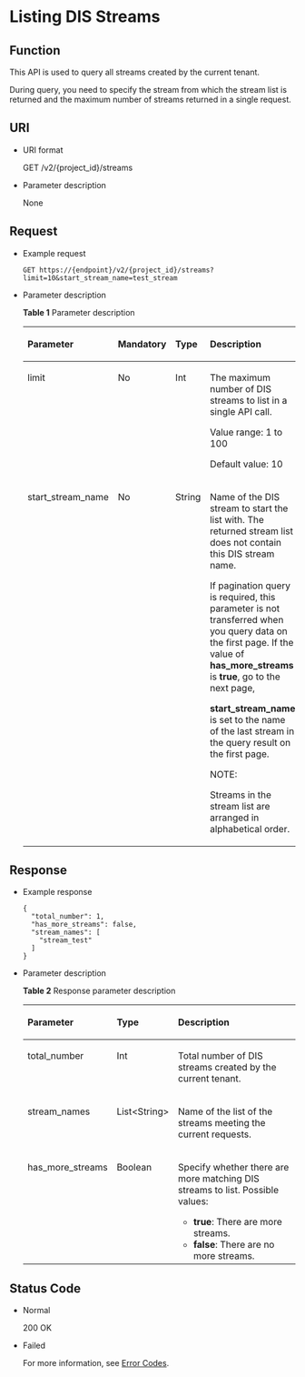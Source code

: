 # Listing DIS Streams<a name="dis_02_0024"></a>

## Function<a name="section725717310134"></a>

This API is used to query all streams created by the current tenant.

During query, you need to specify the stream from which the stream list is returned and the maximum number of streams returned in a single request.

## URI<a name="section5598831810134"></a>

-   URI format

    GET /v2/\{project\_id\}/streams

-   Parameter description

    None


## Request<a name="section5438760810134"></a>

-   Example request

    ```
    GET https://{endpoint}/v2/{project_id}/streams?limit=10&start_stream_name=test_stream 
    ```

-   Parameter description

    **Table  1**  Parameter description

    <a name="table1737490910134"></a>
    <table><thead align="left"><tr id="row1021513210134"><th class="cellrowborder" valign="top" width="21.42785721427857%" id="mcps1.2.5.1.1"><p id="p2211937910134"><a name="p2211937910134"></a><a name="p2211937910134"></a>Parameter</p>
    </th>
    <th class="cellrowborder" valign="top" width="15.308469153084694%" id="mcps1.2.5.1.2"><p id="p4683930310134"><a name="p4683930310134"></a><a name="p4683930310134"></a>Mandatory</p>
    </th>
    <th class="cellrowborder" valign="top" width="16.328367163283673%" id="mcps1.2.5.1.3"><p id="p3588719910134"><a name="p3588719910134"></a><a name="p3588719910134"></a>Type</p>
    </th>
    <th class="cellrowborder" valign="top" width="46.93530646935306%" id="mcps1.2.5.1.4"><p id="p2118202010134"><a name="p2118202010134"></a><a name="p2118202010134"></a>Description</p>
    </th>
    </tr>
    </thead>
    <tbody><tr id="row3802204510134"><td class="cellrowborder" valign="top" width="21.42785721427857%" headers="mcps1.2.5.1.1 "><p id="p5988680310134"><a name="p5988680310134"></a><a name="p5988680310134"></a>limit</p>
    </td>
    <td class="cellrowborder" valign="top" width="15.308469153084694%" headers="mcps1.2.5.1.2 "><p id="p1899284510134"><a name="p1899284510134"></a><a name="p1899284510134"></a>No</p>
    </td>
    <td class="cellrowborder" valign="top" width="16.328367163283673%" headers="mcps1.2.5.1.3 "><p id="p6202545910134"><a name="p6202545910134"></a><a name="p6202545910134"></a>Int</p>
    </td>
    <td class="cellrowborder" valign="top" width="46.93530646935306%" headers="mcps1.2.5.1.4 "><p id="p5508123911310"><a name="p5508123911310"></a><a name="p5508123911310"></a>The maximum number of DIS streams to list in a single API call.</p>
    <p id="p3493446010514"><a name="p3493446010514"></a><a name="p3493446010514"></a>Value range: 1 to 100</p>
    <p id="p5800631910134"><a name="p5800631910134"></a><a name="p5800631910134"></a>Default value: 10</p>
    </td>
    </tr>
    <tr id="row5229482310134"><td class="cellrowborder" valign="top" width="21.42785721427857%" headers="mcps1.2.5.1.1 "><p id="p802230010134"><a name="p802230010134"></a><a name="p802230010134"></a>start_stream_name</p>
    </td>
    <td class="cellrowborder" valign="top" width="15.308469153084694%" headers="mcps1.2.5.1.2 "><p id="p4582658610134"><a name="p4582658610134"></a><a name="p4582658610134"></a>No</p>
    </td>
    <td class="cellrowborder" valign="top" width="16.328367163283673%" headers="mcps1.2.5.1.3 "><p id="p2096596010134"><a name="p2096596010134"></a><a name="p2096596010134"></a>String</p>
    </td>
    <td class="cellrowborder" valign="top" width="46.93530646935306%" headers="mcps1.2.5.1.4 "><p id="p2052116610134"><a name="p2052116610134"></a><a name="p2052116610134"></a>Name of the DIS stream to start the list with. The returned stream list does not contain this DIS stream name.</p>
    <p id="p162141712132713"><a name="p162141712132713"></a><a name="p162141712132713"></a>If pagination query is required, this parameter is not transferred when you query data on the first page. If the value of <strong id="b16317187449"><a name="b16317187449"></a><a name="b16317187449"></a>has_more_streams</strong> is <strong id="b206511011940"><a name="b206511011940"></a><a name="b206511011940"></a>true</strong>, go to the next page,</p>
    <p id="p9210111212277"><a name="p9210111212277"></a><a name="p9210111212277"></a><strong id="b63441236121618"><a name="b63441236121618"></a><a name="b63441236121618"></a>start_stream_name</strong> is set to the name of the last stream in the query result on the first page.</p>
    <div class="note" id="note350514352913"><a name="note350514352913"></a><a name="note350514352913"></a><span class="notetitle"> NOTE: </span><div class="notebody"><p id="p205051743102914"><a name="p205051743102914"></a><a name="p205051743102914"></a>Streams in the stream list are arranged in alphabetical order.</p>
    </div></div>
    </td>
    </tr>
    </tbody>
    </table>


## Response<a name="section5047277010134"></a>

-   Example response

    ```
    {
      "total_number": 1,
      "has_more_streams": false,
      "stream_names": [
        "stream_test"
      ]
    }
    ```

-   Parameter description

    **Table  2**  Response parameter description

    <a name="table1022333410134"></a>
    <table><thead align="left"><tr id="row2248734710134"><th class="cellrowborder" valign="top" width="22.220000000000002%" id="mcps1.2.4.1.1"><p id="p953583810134"><a name="p953583810134"></a><a name="p953583810134"></a>Parameter</p>
    </th>
    <th class="cellrowborder" valign="top" width="18.18%" id="mcps1.2.4.1.2"><p id="p3420542610134"><a name="p3420542610134"></a><a name="p3420542610134"></a>Type</p>
    </th>
    <th class="cellrowborder" valign="top" width="59.599999999999994%" id="mcps1.2.4.1.3"><p id="p1917608510134"><a name="p1917608510134"></a><a name="p1917608510134"></a>Description</p>
    </th>
    </tr>
    </thead>
    <tbody><tr id="row975909010134"><td class="cellrowborder" valign="top" width="22.220000000000002%" headers="mcps1.2.4.1.1 "><p id="p5228881510134"><a name="p5228881510134"></a><a name="p5228881510134"></a>total_number</p>
    </td>
    <td class="cellrowborder" valign="top" width="18.18%" headers="mcps1.2.4.1.2 "><p id="p753560410134"><a name="p753560410134"></a><a name="p753560410134"></a>Int</p>
    </td>
    <td class="cellrowborder" valign="top" width="59.599999999999994%" headers="mcps1.2.4.1.3 "><p id="p640420210134"><a name="p640420210134"></a><a name="p640420210134"></a>Total number of DIS streams created by the current tenant.</p>
    </td>
    </tr>
    <tr id="row5763782310134"><td class="cellrowborder" valign="top" width="22.220000000000002%" headers="mcps1.2.4.1.1 "><p id="p3815206410134"><a name="p3815206410134"></a><a name="p3815206410134"></a>stream_names</p>
    </td>
    <td class="cellrowborder" valign="top" width="18.18%" headers="mcps1.2.4.1.2 "><p id="p330951110134"><a name="p330951110134"></a><a name="p330951110134"></a>List&lt;String&gt;</p>
    </td>
    <td class="cellrowborder" valign="top" width="59.599999999999994%" headers="mcps1.2.4.1.3 "><p id="p6674380110134"><a name="p6674380110134"></a><a name="p6674380110134"></a>Name of the list of the streams meeting the current requests.</p>
    </td>
    </tr>
    <tr id="row6382330310134"><td class="cellrowborder" valign="top" width="22.220000000000002%" headers="mcps1.2.4.1.1 "><p id="p230503110134"><a name="p230503110134"></a><a name="p230503110134"></a>has_more_streams</p>
    </td>
    <td class="cellrowborder" valign="top" width="18.18%" headers="mcps1.2.4.1.2 "><p id="p5248983210134"><a name="p5248983210134"></a><a name="p5248983210134"></a>Boolean</p>
    </td>
    <td class="cellrowborder" valign="top" width="59.599999999999994%" headers="mcps1.2.4.1.3 "><p id="p2381800110134"><a name="p2381800110134"></a><a name="p2381800110134"></a>Specify whether there are more matching DIS streams to list. Possible values:</p>
    <a name="ul64226242104757"></a><a name="ul64226242104757"></a><ul id="ul64226242104757"><li><strong id="b988918134286"><a name="b988918134286"></a><a name="b988918134286"></a>true</strong>: There are more streams.</li><li><strong id="b66544233288"><a name="b66544233288"></a><a name="b66544233288"></a>false</strong>: There are no more streams.</li></ul>
    </td>
    </tr>
    </tbody>
    </table>


## Status Code<a name="section1303542510134"></a>

-   Normal

    200 OK

-   Failed

    For more information, see  [Error Codes](error-codes.md).



